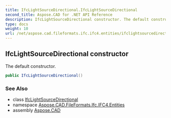 ```yaml
---
title: IfcLightSourceDirectional.IfcLightSourceDirectional
second_title: Aspose.CAD for .NET API Reference
description: IfcLightSourceDirectional constructor. The default constructor
type: docs
weight: 10
url: /net/aspose.cad.fileformats.ifc.ifc4.entities/ifclightsourcedirectional/ifclightsourcedirectional/
---
```

## IfcLightSourceDirectional constructor

The default constructor.

```csharp
public IfcLightSourceDirectional()
```

### See Also

* class [IfcLightSourceDirectional](../)
* namespace [Aspose.CAD.FileFormats.Ifc.IFC4.Entities](../../ifclightsourcedirectional/)
* assembly [Aspose.CAD](../../../)


